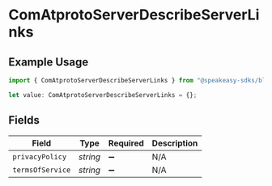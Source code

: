 # ComAtprotoServerDescribeServerLinks

## Example Usage

```typescript
import { ComAtprotoServerDescribeServerLinks } from "@speakeasy-sdks/bluesky/models/components";

let value: ComAtprotoServerDescribeServerLinks = {};
```

## Fields

| Field              | Type               | Required           | Description        |
| ------------------ | ------------------ | ------------------ | ------------------ |
| `privacyPolicy`    | *string*           | :heavy_minus_sign: | N/A                |
| `termsOfService`   | *string*           | :heavy_minus_sign: | N/A                |
